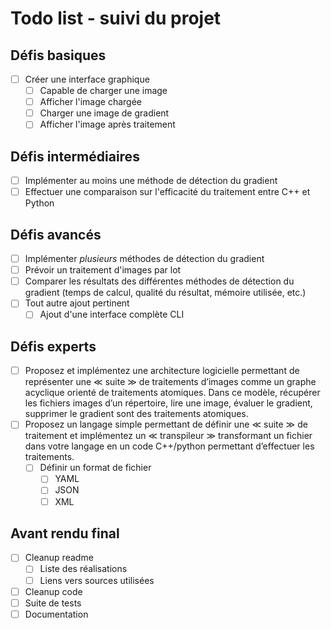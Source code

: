 # Todo list - suivi du projet

## Défis basiques

- [ ] Créer une interface graphique
  - [ ] Capable de charger une image
  - [ ] Afficher l'image chargée
  - [ ] Charger une image de gradient
  - [ ] Afficher l'image après traitement

## Défis intermédiaires

- [ ] Implémenter au moins une méthode de détection du gradient
- [ ] Effectuer une comparaison sur l'efficacité du traitement entre C++ et Python

## Défis avancés

- [ ] Implémenter _plusieurs_ méthodes de détection du gradient
- [ ] Prévoir un traitement d'images par lot
- [ ] Comparer les résultats des différentes méthodes de détection du gradient (temps de calcul, qualité du résultat, mémoire utilisée, etc.)
- [ ] Tout autre ajout pertinent
  - [ ] Ajout d'une interface complète CLI

## Défis experts

- [ ] Proposez et implémentez une architecture logicielle permettant de représenter une ≪ suite ≫ de traitements d’images comme un graphe acyclique orienté de traitements atomiques. Dans ce modèle, récupérer les fichiers images d’un répertoire, lire une image, évaluer le gradient, supprimer le gradient sont des traitements atomiques.
- [ ] Proposez un langage simple permettant de définir une ≪ suite ≫ de traitement et implémentez un ≪ transpileur ≫ transformant un fichier dans votre langage en un code C++/python permettant d’effectuer les traitements.
  - [ ] Définir un format de fichier
    - [ ] YAML
    - [ ] JSON
    - [ ] XML

## Avant rendu final

- [ ] Cleanup readme
  - [ ] Liste des réalisations
  - [ ] Liens vers sources utilisées
- [ ] Cleanup code
- [ ] Suite de tests
- [ ] Documentation

